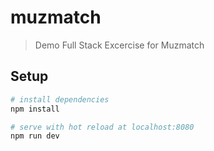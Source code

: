 # muzmatch

> Demo Full Stack Excercise for Muzmatch

## Setup

``` bash
# install dependencies
npm install

# serve with hot reload at localhost:8080
npm run dev
